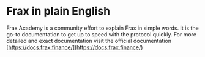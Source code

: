 # Frax in plain English

Frax Academy is a community effort to explain Frax in simple words. It is the go-to documentation to get up to speed with the protocol quickly. For more detailed and exact documentation visit the official documentation [https://docs.frax.finance/](https://docs.frax.finance/)
